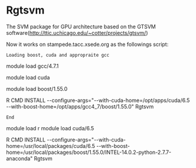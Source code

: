 # Rgtsvm
The SVM package for GPU architecture based on the GTSVM software(http://ttic.uchicago.edu/~cotter/projects/gtsvm/)

Now it works on stampede.tacc.xsede.org as the followings script:

`Loading boost, cuda and appropraite gcc`

module load gcc/4.7.1

module load cuda

module load boost/1.55.0

R CMD INSTALL --configure-args="--with-cuda-home=/opt/apps/cuda/6.5 --with-boost-home=/opt/apps/gcc4_7/boost/1.55.0" Rgtsvm

`End`



module load r
module load cuda/6.5

R CMD INSTALL --configure-args="--with-cuda-home=/usr/local/packages/cuda/6.5 --with-boost-home=/usr/local/packages/boost/1.55.0/INTEL-14.0.2-python-2.7.7-anaconda" Rgtsvm
